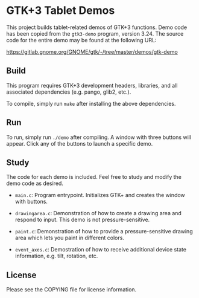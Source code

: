 # GTK+3 Tablet Demos

This project builds tablet-related demos of GTK+3 functions. Demo code
has been copied from the `gtk3-demo` program, version 3.24. The source
code for the entire demo may be found at the following URL:

https://gitlab.gnome.org/GNOME/gtk/-/tree/master/demos/gtk-demo


## Build

This program requires GTK+3 development headers, libraries, and all
associated dependencies (e.g. pango, glib2, etc.).

To compile, simply run `make` after installing the above dependencies.

## Run

To run, simply run `./demo` after compiling. A window with three buttons
will appear. Click any of the buttons to launch a specific demo.


## Study

The code for each demo is included. Feel free to study and modify the
demo code as desired.

  * `main.c`: Program entrypoint. Initializes GTK+ and creates the
    window with buttons.

  * `drawingarea.c`: Demonstration of how to create a drawing area
    and respond to input. This demo is not pressure-sensitive.

  * `paint.c`: Demonstration of how to provide a pressure-sensitive
    drawing area which lets you paint in different colors.

  * `event_axes.c`: Demostration of how to receive additional device
    state information, e.g. tilt, rotation, etc.


## License

Please see the COPYING file for license information.
